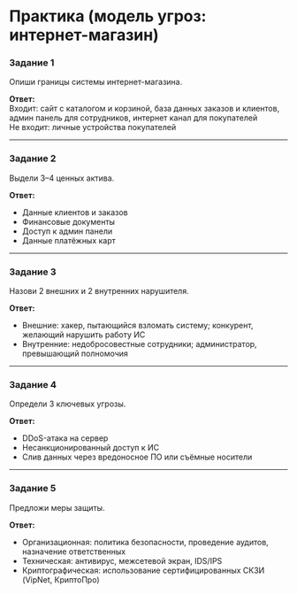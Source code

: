 # Практика (модель угроз: интернет-магазин)

### Задание 1
Опиши границы системы интернет-магазина.

**Ответ:**  
Входит: сайт с каталогом и корзиной, база данных заказов и клиентов, админ панель для сотрудников, интернет канал для покупателей  
Не входит: личные устройства покупателей

---

### Задание 2
Выдели 3–4 ценных актива.

**Ответ:**  
- Данные клиентов и заказов
- Финансовые документы
- Доступ к админ панели
- Данные платёжных карт  

---

### Задание 3
Назови 2 внешних и 2 внутренних нарушителя.

**Ответ:**  
- Внешние: хакер, пытающийся взломать систему; конкурент, желающий нарушить работу ИС
- Внутренние: недобросовестные сотрудники; администратор, превышающий полномочия

---

### Задание 4
Определи 3 ключевых угрозы.

**Ответ:**  
- DDoS-атака на сервер  
- Несанкционированный доступ к ИС 
- Слив данных через вредоносное ПО или съёмные носители  

---

### Задание 5
Предложи меры защиты.

**Ответ:**  
- Организационная: политика безопасности, проведение аудитов, назначение ответственных  
- Техническая: антивирус, межсетевой экран, IDS/IPS
- Криптографическая: использование сертифицированных СКЗИ (VipNet, КриптоПро)
